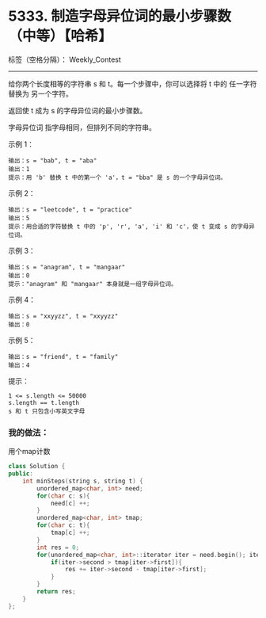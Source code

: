 ﻿# 5333. 制造字母异位词的最小步骤数（中等）【哈希】

标签（空格分隔）： Weekly_Contest

---
给你两个长度相等的字符串 s 和 t。每一个步骤中，你可以选择将 t 中的 任一字符 替换为 另一个字符。

返回使 t 成为 s 的字母异位词的最小步骤数。

字母异位词 指字母相同，但排列不同的字符串。

 

示例 1：

    输出：s = "bab", t = "aba"
    输出：1
    提示：用 'b' 替换 t 中的第一个 'a'，t = "bba" 是 s 的一个字母异位词。

示例 2：

    输出：s = "leetcode", t = "practice"
    输出：5
    提示：用合适的字符替换 t 中的 'p', 'r', 'a', 'i' 和 'c'，使 t 变成 s 的字母异位词。

示例 3：

    输出：s = "anagram", t = "mangaar"
    输出：0
    提示："anagram" 和 "mangaar" 本身就是一组字母异位词。 

示例 4：

    输出：s = "xxyyzz", t = "xxyyzz"
    输出：0

示例 5：

    输出：s = "friend", t = "family"
    输出：4

提示：

    1 <= s.length <= 50000
    s.length == t.length
    s 和 t 只包含小写英文字母


### 我的做法：   
用个map计数
``` C++
class Solution {
public:
    int minSteps(string s, string t) {
        unordered_map<char, int> need;
        for(char c: s){
            need[c] ++;
        }
        unordered_map<char, int> tmap;
        for(char c: t){
            tmap[c] ++;
        }
        int res = 0;
        for(unordered_map<char, int>::iterator iter = need.begin(); iter != need.end(); iter++){
            if(iter->second > tmap[iter->first]){
                res += iter->second - tmap[iter->first];
            }
        }
        return res;
    }
};
```

